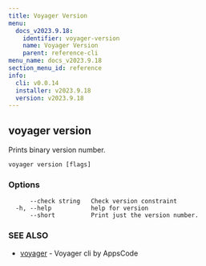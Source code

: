 ```yaml
---
title: Voyager Version
menu:
  docs_v2023.9.18:
    identifier: voyager-version
    name: Voyager Version
    parent: reference-cli
menu_name: docs_v2023.9.18
section_menu_id: reference
info:
  cli: v0.0.14
  installer: v2023.9.18
  version: v2023.9.18
---
```


## voyager version

Prints binary version number.

```
voyager version [flags]
```

### Options

```
      --check string   Check version constraint
  -h, --help           help for version
      --short          Print just the version number.
```

### SEE ALSO

* [voyager](/docs/v2023.9.18/reference/cli/voyager)	 - Voyager cli by AppsCode

